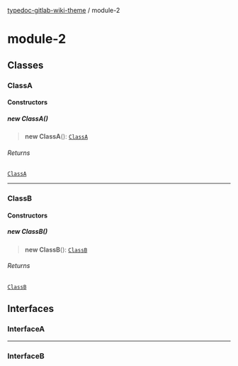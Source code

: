 [typedoc-gitlab-wiki-theme](./home) / module-2

# module-2

## Classes

### ClassA

#### Constructors

##### new ClassA()

> **new ClassA**(): [`ClassA`](./module-2#classa)

###### Returns

[`ClassA`](./module-2#classa)

***

### ClassB

#### Constructors

##### new ClassB()

> **new ClassB**(): [`ClassB`](./module-2#classb)

###### Returns

[`ClassB`](./module-2#classb)

## Interfaces

### InterfaceA

***

### InterfaceB
